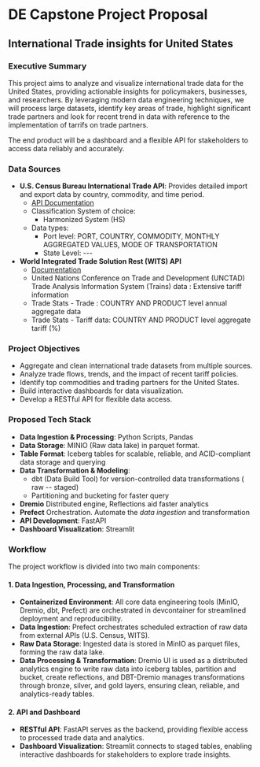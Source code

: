 # DE Capstone Project Proposal

## International Trade insights for United States

### Executive Summary

This project aims to analyze and visualize international trade data for the United States, providing actionable insights for policymakers, businesses, and researchers. By leveraging modern data engineering techniques, we will process large datasets, identify key areas of trade, highlight significant trade partners and look for recent trend in data with reference to the implementation of tarrifs on trade partners.

The end product will be a dashboard and a flexible API for stakeholders to access data reliably and accurately.

### Data Sources

- **U.S. Census Bureau International Trade API**: Provides detailed import and export data by country, commodity, and time period.  
  - [API Documentation](https://www.census.gov/data/developers/data-sets/international-trade.html)
  - Classification System of choice:
    - Harmonized System (HS)
  - Data types:
    - Port level: PORT, COUNTRY, COMMODITY, MONTHLY AGGREGATED VALUES, MODE OF TRANSPORTATION
    - State Level: ---
- **World Integrated Trade Solution Rest (WITS) API**
  - [Documentation](https://wits.worldbank.org/witsapiintro.aspx?lang=en#Trade)
  - United Nations Conference on Trade and Development (UNCTAD) Trade Analysis Information System (Trains) data : Extensive tariff information 
  - Trade Stats - Trade : COUNTRY AND PRODUCT level annual aggregate data
  - Trade Stats - Tariff data: COUNTRY AND PRODUCT level aggregate  tariff (%)

### Project Objectives

- Aggregate and clean international trade datasets from multiple sources.
- Analyze trade flows, trends, and the impact of recent tariff policies.
- Identify top commodities and trading partners for the United States.
- Build interactive dashboards for data visualization.
- Develop a RESTful API for flexible data access.

### Proposed Tech Stack

- **Data Ingestion & Processing**: Python Scripts, Pandas
- **Data Storage**: MINIO (Raw data lake) in parquet format.
- **Table Format**: Iceberg tables for scalable, reliable, and ACID-compliant data storage and querying
- **Data Transformation & Modeling**: 
  - dbt (Data Build Tool) for version-controlled data transformations ( raw -- staged)
  - Partitioning and bucketing for faster query
- **Dremio** Distributed engine, Reflections aid faster analytics
- **Prefect** Orchestration. Automate the *data ingestion* and transformation
- **API Development**: FastAPI
- **Dashboard Visualization**: Streamlit

### Workflow

The project workflow is divided into two main components:

#### 1. Data Ingestion, Processing, and Transformation

- **Containerized Environment**: All core data engineering tools (MinIO, Dremio, dbt, Prefect) are orchestrated in devcontainer for streamlined deployment and reproducibility.
- **Data Ingestion**: Prefect orchestrates scheduled extraction of raw data from external APIs (U.S. Census, WITS).
- **Raw Data Storage**: Ingested data is stored in MinIO as parquet files, forming the raw data lake.
- **Data Processing & Transformation**: Dremio UI is used as a distributed analytics engine to write raw data into iceberg tables, partition and bucket, create reflections, and DBT-Dremio manages transformations through bronze, silver, and gold layers, ensuring clean, reliable, and analytics-ready tables.

#### 2. API and Dashboard

- **RESTful API**: FastAPI serves as the backend, providing flexible access to processed trade data and analytics.
- **Dashboard Visualization**: Streamlit connects to staged tables, enabling interactive dashboards for stakeholders to explore trade insights.
